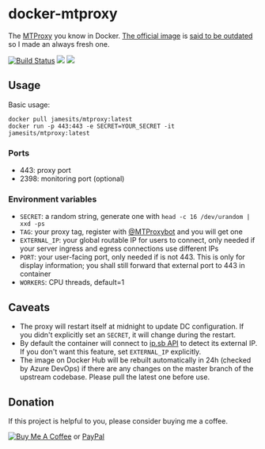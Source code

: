 # docker-mtproxy

The [MTProxy](https://github.com/TelegramMessenger/MTProxy) you know in Docker. [The official image](https://hub.docker.com/r/telegrammessenger/proxy/) is [said to be outdated](https://github.com/TelegramMessenger/MTProxy#docker-image) so I made an always fresh one.

[![Build Status](https://dev.azure.com/nekomimiswitch/General/_apis/build/status/MTProxy%20Docker%20Image)](https://dev.azure.com/nekomimiswitch/General/_build/latest?definitionId=32)
[![](https://images.microbadger.com/badges/version/jamesits/mtproxy.svg)](https://microbadger.com/images/jamesits/mtproxy "Get your own version badge on microbadger.com")
[![](https://images.microbadger.com/badges/image/jamesits/mtproxy.svg)](https://microbadger.com/images/jamesits/mtproxy "Get your own image badge on microbadger.com")

## Usage

Basic usage:

```shell
docker pull jamesits/mtproxy:latest
docker run -p 443:443 -e SECRET=YOUR_SECRET -it jamesits/mtproxy:latest
```

### Ports 

* 443: proxy port
* 2398: monitoring port (optional)

### Environment variables

* `SECRET`: a random string, generate one with `head -c 16 /dev/urandom | xxd -ps`
* `TAG`: your proxy tag, register with [@MTProxybot](https://t.me/MTProxybot) and you will get one
* `EXTERNAL_IP`: your global routable IP for users to connect, only needed if your server ingress and egress connections use different IPs
* `PORT`: your user-facing port, only needed if is not 443. This is only for display information; you shall still forward that external port to 443 in container
* `WORKERS`: CPU threads, default=1

## Caveats

* The proxy will restart itself at midnight to update DC configuration. If you didn't explicitly set an `SECRET`, it will change during the restart.
* By default the container will connect to [ip.sb API](https://ip.sb/api/) to detect its external IP. If you don't want this feature, set `EXTERNAL_IP` explicitly.
* The image on Docker Hub will be rebuilt automatically in 24h (checked by Azure DevOps) if there are any changes on the master branch of the upstream codebase. Please pull the latest one before use.

## Donation

If this project is helpful to you, please consider buying me a coffee.

[![Buy Me A Coffee](https://www.buymeacoffee.com/assets/img/custom_images/orange_img.png)](https://www.buymeacoffee.com/Jamesits) or [PayPal](https://paypal.me/Jamesits)

